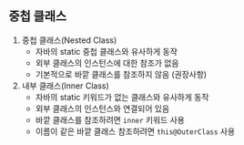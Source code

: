 ## 중첩 클래스
1. 중첩 클래스(Nested Class)
    - 자바의 static 중첩 클래스와 유사하게 동작
    - 외부 클래스의 인스턴스에 대한 참조가 없음
    - 기본적으로 바깥 클래스를 참조하지 않음 (권장사항)
2. 내부 클래스(Inner Class)
    - 자바의 static 키워드가 없는 클래스와 유사하게 동작
    - 외부 클래스의 인스턴스와 연결되어 있음
    - 바깥 클래스를 참조하려면 `inner` 키워드 사용
    - 이름이 같은 바깥 클래스 참조하려면 `this@OuterClass` 사용